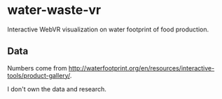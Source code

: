 # water-waste-vr
Interactive WebVR visualization on water footprint of food production.

## Data 
Numbers come from http://waterfootprint.org/en/resources/interactive-tools/product-gallery/.

I don't own the data and research.
